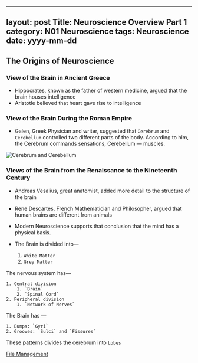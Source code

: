 ----
layout: post
Title: Neuroscience Overview Part 1
category: N01 Neuroscience
tags: Neuroscience
date: yyyy-mm-dd
----

## The Origins of Neuroscience

### View of the Brain in Ancient Greece

- Hippocrates, known as the father of western medicine, argued that the brain houses intelligence
- Aristotle believed that heart gave rise to intelligence

### View of the Brain During the Roman Empire

- Galen, Greek Physician and writer,  suggested that `Cerebrum` and `Cerebellum` controlled two different parts of the body. According to him, the Cerebrum commands sensations, Cerebellum — muscles.

![Cerebrum and Cerebellum](IMG-Neuro-cerebrum.png)


### Views of the Brain from the Renaissance to the Nineteenth Century

- Andreas Vesalius,  great anatomist, added more detail to the structure of the brain
- Rene Descartes, French Mathematician and Philosopher, argued that human brains are different from animals
- Modern Neuroscience supports that conclusion that the mind has a physical basis.

- The Brain is divided into—
	1. `White Matter`
	2. `Grey Matter`


The nervous system has—

	1. Central division
		1. `Brain`
		2. `Spinal Cord`
	2. Peripheral division
		1. `Network of Nerves`
 
The Brain has —

	1. Bumps: `Gyri`
	2. Grooves: `Sulci` and `Fissures`

These patterns divides the cerebrum into `Lobes`

[File Management](./Instructions/20200217011101_Instructions_for_File_Management.html)
